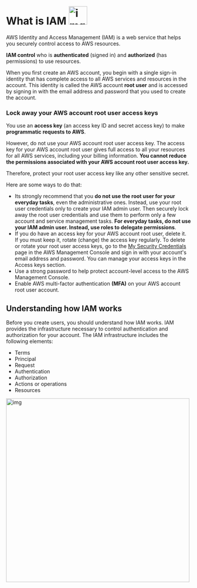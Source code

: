 # What is IAM  <Image src="images/iam.png" alt="img" width="50"/>

AWS Identity and Access Management (IAM) is a web service that helps you securely control access to AWS resources.

**IAM control** who is **authenticated** (signed in) and **authorized** (has permissions) to use resources.

When you first create an AWS account, you begin with a single sign-in identity that has complete access to all AWS services and resources in the account. This identity is called the AWS account **root user** and is accessed by signing in with the email address and password that you used to create the account.

### Lock away your AWS account root user access keys

You use an **access key** (an access key ID and secret access key) to make **programmatic requests to AWS**.

However, do not use your AWS account root user access key. The access key for your AWS account root user gives full access to all your resources for all AWS services, including your billing information. **You cannot reduce the permissions associated with your AWS account root user access key.**

Therefore, protect your root user access key like  any other sensitive secret.

Here are some ways to do that:

* Its strongly recommend that you **do not use the root user for your everyday tasks**, even the administrative ones. Instead, use your root user credentials only to create your IAM admin user. Then securely lock away the root user credentials and use them to perform only a few account and service management tasks. **For everyday tasks, do not use your IAM admin user. Instead, use roles to delegate permissions**.
* If you do have an access key for your AWS account root user, delete it. If you must keep it, rotate (change) the access key regularly. To delete or rotate your root user access keys, go to the [My Security Credentials](https://console.aws.amazon.com/iam/home?#security_credential) page in the AWS Management Console and sign in with your account's email address and password. You can manage your access keys in the Access keys section.
* Use a strong password to help protect account-level access to the AWS Management Console.
* Enable AWS multi-factor authentication **(MFA)** on your AWS account root user account.

## Understanding how IAM works

Before you create users, you should understand how IAM works. IAM provides the infrastructure necessary to control authentication and authorization for your account. The IAM infrastructure includes the following elements:

* Terms
* Principal
* Request
* Authentication
* Authorization
* Actions or operations
* Resources

<Image src="images/how-iam-workd.png" alt="img" width="500"/>